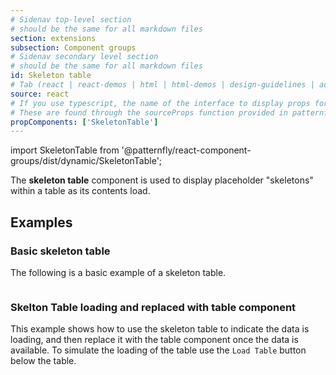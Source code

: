 ```yaml
---
# Sidenav top-level section
# should be the same for all markdown files
section: extensions
subsection: Component groups
# Sidenav secondary level section
# should be the same for all markdown files
id: Skeleton table
# Tab (react | react-demos | html | html-demos | design-guidelines | accessibility)
source: react
# If you use typescript, the name of the interface to display props for
# These are found through the sourceProps function provided in patternfly-docs.source.js
propComponents: ['SkeletonTable']
---
```

import SkeletonTable from '@patternfly/react-component-groups/dist/dynamic/SkeletonTable';

The **skeleton table** component is used to display placeholder "skeletons" within a table as its contents load.

## Examples

### Basic skeleton table

The following is a basic example of a skeleton table.

```js file="./SkeletonTableExample.tsx"

```

### Skelton Table loading and replaced with table component

This example shows how to use the skeleton table to indicate the data is loading, and then replace it with the table component once the data is available.
To simulate the loading of the table use the `Load Table` button below the table.

```js file="./SkeletonTableLoadingExample.tsx"

```
